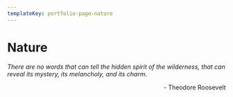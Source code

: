 ```yaml
---
templateKey: portfolio-page-nature
---
```


# Nature

_There are no words that can tell the hidden spirit of the wilderness, that can reveal its mystery, its melancholy, and its charm._ 
<div align="right">- Theodore Roosevelt</div>